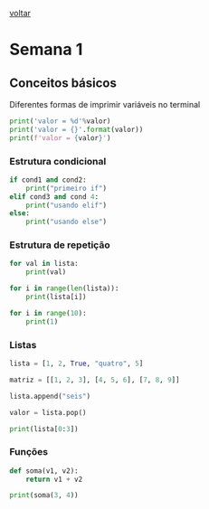 [voltar](index.md/)
# Semana 1
## Conceitos básicos

Diferentes formas de imprimir variáveis no terminal

```python
print('valor = %d'%valor)
print('valor = {}'.format(valor))
print(f'valor = {valor}')
```

### Estrutura condicional

```python
if cond1 and cond2:
    print("primeiro if")
elif cond3 and cond 4:
    print("usando elif")
else:
    print("usando else")
```

### Estrutura de repetição

```python
for val in lista:
    print(val)

for i in range(len(lista)):
    print(lista[i])

for i in range(10):
    print(1)
```

### Listas

```python
lista = [1, 2, True, "quatro", 5]

matriz = [[1, 2, 3], [4, 5, 6], [7, 8, 9]]

lista.append("seis")

valor = lista.pop()

print(lista[0:3])
```

### Funções

```python
def soma(v1, v2):
    return v1 + v2

print(soma(3, 4))
```